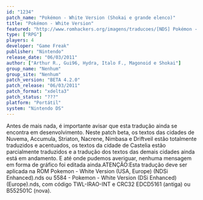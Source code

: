 ```yaml
---
id: "1234"
patch_name: "Pokémon - White Version (Shokai e grande elenco)"
title: "Pokémon - White Version"
featured: "http://www.romhackers.org/imagens/traducoes/[NDS] Pokémon - White Version - Shokai e grande elenco - 1.jpg"
type: ["RPG"]
players: 4
developer: "Game Freak"
publisher: "Nintendo"
release_date: "06/03/2011"
author: ["Arthur R., Gui96, Hydra, Italo F., Magonoid e Shokai"]
group_name: "Nenhum"
group_site: "Nenhum"
patch_version: "BETA 4.2.0"
patch_release: "06/03/2011"
patch_format: "xdelta3"
patch_status: "???"
platform: "Portátil"
system: "Nintendo DS"
---
```


Antes de mais nada, é importante avisar que esta tradução ainda se encontra em desenvolvimento. Neste patch beta, os textos das cidades de Nuvema, Accumula, Striaton, Nacrene, Nimbasa e Driftveil estão totalmente traduzidos e acentuados, os textos da cidade de Castelia estão parcialmente traduzidos e a tradução dos textos das demais cidades ainda está em andamento. E até onde pudemos averiguar, nenhuma mensagem em forma de gráfico foi editada ainda.ATENÇÃO:Esta tradução deve ser aplicada na ROM Pokemon - White Version (USA, Europe) (NDSi Enhanced).nds ou 5584 - Pokemon - White Version (DSi Enhanced)(Europe).nds, com código TWL-IRAO-INT e CRC32 EDCD5161 (antiga) ou B552501C (nova).